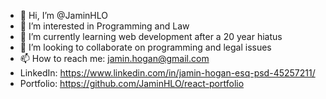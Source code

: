 - 👋 Hi, I’m @JaminHLO
- 👀 I’m interested in Programming and Law
- 🌱 I’m currently learning web development after a 20 year hiatus
- 💞️ I’m looking to collaborate on programming and legal issues 
- 📫 How to reach me: jamin.hogan@gmail.com
- LinkedIn: https://www.linkedin.com/in/jamin-hogan-esq-psd-45257211/
- Portfolio: https://github.com/JaminHLO/react-portfolio

<!---
JaminHLO/JaminHLO is a ✨ special ✨ repository because its `README.md` (this file) appears on your GitHub profile.
You can click the Preview link to take a look at your changes.
--->
